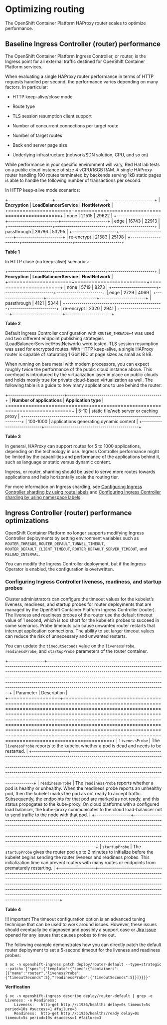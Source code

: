 # Optimizing routing

The OpenShift Container Platform HAProxy router scales to optimize performance.

## Baseline Ingress Controller (router) performance

The OpenShift Container Platform Ingress Controller, or router, is the Ingress point for all external traffic destined for OpenShift Container Platform services.

When evaluating a single HAProxy router performance in terms of HTTP requests handled per second, the performance varies depending on many factors. In particular:

-   HTTP keep-alive/close mode

-   Route type

-   TLS session resumption client support

-   Number of concurrent connections per target route

-   Number of target routes

-   Back end server page size

-   Underlying infrastructure (network/SDN solution, CPU, and so on)

While performance in your specific environment will vary, Red Hat lab tests on a public cloud instance of size 4 vCPU/16GB RAM. A single HAProxy router handling 100 routes terminated by backends serving 1kB static pages is able to handle the following number of transactions per second.

In HTTP keep-alive mode scenarios:

+----------------------+-------------------------+-----------------------+
| **Encryption**       | **LoadBalancerService** | **HostNetwork**       |
+======================+=========================+=======================+
| none                 | 21515                   | 29622                 |
+----------------------+-------------------------+-----------------------+
| edge                 | 16743                   | 22913                 |
+----------------------+-------------------------+-----------------------+
| passthrough          | 36786                   | 53295                 |
+----------------------+-------------------------+-----------------------+
| re-encrypt           | 21583                   | 25198                 |
+----------------------+-------------------------+-----------------------+

**Table 1**

In HTTP close (no keep-alive) scenarios:

+----------------------+-------------------------+-----------------------+
| **Encryption**       | **LoadBalancerService** | **HostNetwork**       |
+======================+=========================+=======================+
| none                 | 5719                    | 8273                  |
+----------------------+-------------------------+-----------------------+
| edge                 | 2729                    | 4069                  |
+----------------------+-------------------------+-----------------------+
| passthrough          | 4121                    | 5344                  |
+----------------------+-------------------------+-----------------------+
| re-encrypt           | 2320                    | 2941                  |
+----------------------+-------------------------+-----------------------+

**Table 2**

Default Ingress Controller configuration with `ROUTER_THREADS=4` was used and two different endpoint publishing strategies (LoadBalancerService/HostNetwork) were tested. TLS session resumption was used for encrypted routes. With HTTP keep-alive, a single HAProxy router is capable of saturating 1 Gbit NIC at page sizes as small as 8 kB.

When running on bare metal with modern processors, you can expect roughly twice the performance of the public cloud instance above. This overhead is introduced by the virtualization layer in place on public clouds and holds mostly true for private cloud-based virtualization as well. The following table is a guide to how many applications to use behind the router:

+----------------------------+-----------------------------------------------+
| **Number of applications** | **Application type**                          |
+============================+===============================================+
| 5-10                       | static file/web server or caching proxy       |
+----------------------------+-----------------------------------------------+
| 100-1000                   | applications generating dynamic content       |
+----------------------------+-----------------------------------------------+

**Table 3**

In general, HAProxy can support routes for 5 to 1000 applications, depending on the technology in use. Ingress Controller performance might be limited by the capabilities and performance of the applications behind it, such as language or static versus dynamic content.

Ingress, or router, sharding should be used to serve more routes towards applications and help horizontally scale the routing tier.

For more information on Ingress sharding, see [Configuring Ingress Controller sharding by using route labels](../networking/ingress-operator.xml#nw-ingress-sharding-route-labels_configuring-ingress) and [Configuring Ingress Controller sharding by using namespace labels](../networking/ingress-operator.xml#nw-ingress-sharding-namespace-labels_configuring-ingress).

## Ingress Controller (router) performance optimizations

OpenShift Container Platform no longer supports modifying Ingress Controller deployments by setting environment variables such as `ROUTER_THREADS`, `ROUTER_DEFAULT_TUNNEL_TIMEOUT`, `ROUTER_DEFAULT_CLIENT_TIMEOUT`, `ROUTER_DEFAULT_SERVER_TIMEOUT`, and `RELOAD_INTERVAL`.

You can modify the Ingress Controller deployment, but if the Ingress Operator is enabled, the configuration is overwritten.

### Configuring Ingress Controller liveness, readiness, and startup probes

Cluster administrators can configure the timeout values for the kubelet’s liveness, readiness, and startup probes for router deployments that are managed by the OpenShift Container Platform Ingress Controller (router). The liveness and readiness probes of the router use the default timeout value of 1 second, which is too short for the kubelet’s probes to succeed in some scenarios. Probe timeouts can cause unwanted router restarts that interrupt application connections. The ability to set larger timeout values can reduce the risk of unnecessary and unwanted restarts.

You can update the `timeoutSeconds` value on the `livenessProbe`, `readinessProbe`, and `startupProbe` parameters of the router container.

+------------------+-----------------------------------------------------------------------------------------------------------------------------------------------------------------------------------------------------------------------------------------------------------------------------------------------------------------------------------------------------------------------------------------------------------------------------------------------------------------+
| Parameter        | Description                                                                                                                                                                                                                                                                                                                                                                                                                                                     |
+==================+=================================================================================================================================================================================================================================================================================================================================================================================================================================================================+
| `livenessProbe`  | The `livenessProbe` reports to the kubelet whether a pod is dead and needs to be restarted.                                                                                                                                                                                                                                                                                                                                                                     |
+------------------+-----------------------------------------------------------------------------------------------------------------------------------------------------------------------------------------------------------------------------------------------------------------------------------------------------------------------------------------------------------------------------------------------------------------------------------------------------------------+
| `readinessProbe` | The `readinessProbe` reports whether a pod is healthy or unhealthy. When the readiness probe reports an unhealthy pod, then the kubelet marks the pod as not ready to accept traffic. Subsequently, the endpoints for that pod are marked as not ready, and this status propogates to the kube-proxy. On cloud platforms with a configured load balancer, the kube-proxy communicates to the cloud load-balancer not to send traffic to the node with that pod. |
+------------------+-----------------------------------------------------------------------------------------------------------------------------------------------------------------------------------------------------------------------------------------------------------------------------------------------------------------------------------------------------------------------------------------------------------------------------------------------------------------+
| `startupProbe`   | The `startupProbe` gives the router pod up to 2 minutes to initialize before the kubelet begins sending the router liveness and readiness probes. This initialization time can prevent routers with many routes or endpoints from prematurely restarting.                                                                                                                                                                                                       |
+------------------+-----------------------------------------------------------------------------------------------------------------------------------------------------------------------------------------------------------------------------------------------------------------------------------------------------------------------------------------------------------------------------------------------------------------------------------------------------------------+

**Table 4**

!!! important
    The timeout configuration option is an advanced tuning technique that can be used to work around issues. However, these issues should eventually be diagnosed and possibly a support case or [Jira issue](https://issues.redhat.com/secure/CreateIssueDetails!init.jspa?pid=12332330&summary=Summary&issuetype=1&priority=10200&versions=12385624) opened for any issues that causes probes to time out.

The following example demonstrates how you can directly patch the default router deployment to set a 5-second timeout for the liveness and readiness probes:

``` terminal
$ oc -n openshift-ingress patch deploy/router-default --type=strategic --patch='{"spec":{"template":{"spec":{"containers":[{"name":"router","livenessProbe":{"timeoutSeconds":5},"readinessProbe":{"timeoutSeconds":5}}]}}}}'
```

**Verification**

``` terminal
$ oc -n openshift-ingress describe deploy/router-default | grep -e Liveness: -e Readiness:
    Liveness:   http-get http://:1936/healthz delay=0s timeout=5s period=10s #success=1 #failure=3
    Readiness:  http-get http://:1936/healthz/ready delay=0s timeout=5s period=10s #success=1 #failure=3
```
